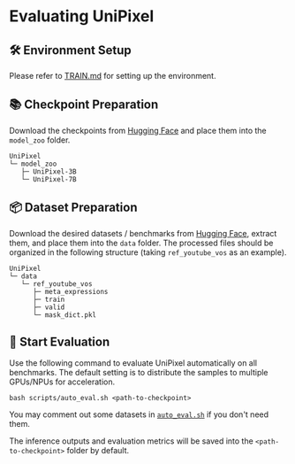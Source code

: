 # Evaluating UniPixel

## 🛠️ Environment Setup

Please refer to [TRAIN.md](/docs/TRAIN.md) for setting up the environment.

## 📚 Checkpoint Preparation

Download the checkpoints from [Hugging Face](https://huggingface.co/collections/PolyU-ChenLab/unipixel-68cf7137013455e5b15962e8) and place them into the `model_zoo` folder.

```
UniPixel
└─ model_zoo
   ├─ UniPixel-3B
   └─ UniPixel-7B
```

## 📦 Dataset Preparation

Download the desired datasets / benchmarks from [Hugging Face](https://huggingface.co/datasets/PolyU-ChenLab/UniPixel-SFT-1M), extract them, and place them into the `data` folder. The processed files should be organized in the following structure (taking `ref_youtube_vos` as an example).

```
UniPixel
└─ data
   └─ ref_youtube_vos
      ├─ meta_expressions
      ├─ train
      ├─ valid
      └─ mask_dict.pkl
```

## 🔮 Start Evaluation

Use the following command to evaluate UniPixel automatically on all benchmarks. The default setting is to distribute the samples to multiple GPUs/NPUs for acceleration.

```shell
bash scripts/auto_eval.sh <path-to-checkpoint>
```

You may comment out some datasets in [`auto_eval.sh`](https://github.com/PolyU-ChenLab/UniPixel/blob/main/scripts/auto_eval.sh) if you don't need them.

The inference outputs and evaluation metrics will be saved into the `<path-to-checkpoint>` folder by default.
